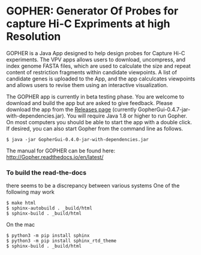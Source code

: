 # GOPHER: Generator Of Probes for capture Hi-C Expriments at high Resolution

GOPHER is a Java App designed to help design probes for Capture Hi-C experiments. 
The VPV apps allows users to download, uncompress, and index genome FASTA files, which are used to calculate the size and repeat content of restriction fragments within candidate viewpoints. A list of candidate genes is uploaded to the App, and the app calculcates viewpoints and allows users to revise them using an interactive visualization.

The GOPHER app is currently in beta testing phase. You are welcome to download and build the app but are asked to give feedback.
Please download the app from the [Releases page](https://github.com/TheJacksonLaboratory/Gopher/releases) (currently GopherGui-0.4.7-jar-with-dependencies.jar).
You will require Java 1.8 or higher to run Gopher. On most computers you should be able to start the app with a double click. If desired, you can
also start Gopher from the command line as follows.

```aidl
$ java -jar GopherGui-0.4.0-jar-with-dependencies.jar
```

The manual for GOPHER can be found here: http://Gopher.readthedocs.io/en/latest/


### To build the read-the-docs
there seems to be a discrepancy between various systems
One of the following may work
```
$ make html
$ sphinx-autobuild . _build/html
$ sphinx-build . _build/html
```
On the mac
```
$ python3 -m pip install sphinx
$ python3 -m pip install sphinx_rtd_theme
$ sphinx-build . _build/html
```
